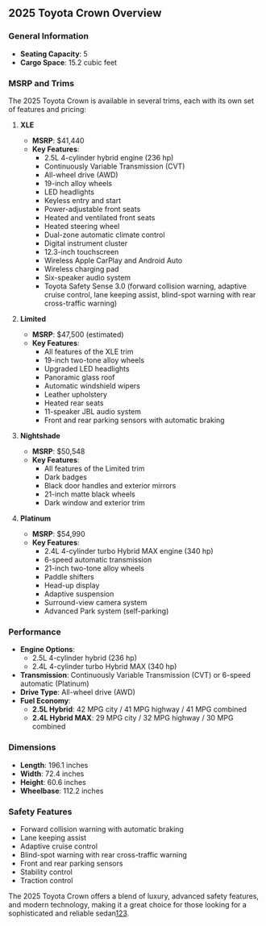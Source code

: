 ## 2025 Toyota Crown Overview

### General Information
- **Seating Capacity**: 5
- **Cargo Space**: 15.2 cubic feet

### MSRP and Trims
The 2025 Toyota Crown is available in several trims, each with its own set of features and pricing:

1. **XLE**
   - **MSRP**: $41,440
   - **Key Features**:
     - 2.5L 4-cylinder hybrid engine (236 hp)
     - Continuously Variable Transmission (CVT)
     - All-wheel drive (AWD)
     - 19-inch alloy wheels
     - LED headlights
     - Keyless entry and start
     - Power-adjustable front seats
     - Heated and ventilated front seats
     - Heated steering wheel
     - Dual-zone automatic climate control
     - Digital instrument cluster
     - 12.3-inch touchscreen
     - Wireless Apple CarPlay and Android Auto
     - Wireless charging pad
     - Six-speaker audio system
     - Toyota Safety Sense 3.0 (forward collision warning, adaptive cruise control, lane keeping assist, blind-spot warning with rear cross-traffic warning)

2. **Limited**
   - **MSRP**: $47,500 (estimated)
   - **Key Features**:
     - All features of the XLE trim
     - 19-inch two-tone alloy wheels
     - Upgraded LED headlights
     - Panoramic glass roof
     - Automatic windshield wipers
     - Leather upholstery
     - Heated rear seats
     - 11-speaker JBL audio system
     - Front and rear parking sensors with automatic braking

3. **Nightshade**
   - **MSRP**: $50,548
   - **Key Features**:
     - All features of the Limited trim
     - Dark badges
     - Black door handles and exterior mirrors
     - 21-inch matte black wheels
     - Dark window and exterior trim

4. **Platinum**
   - **MSRP**: $54,990
   - **Key Features**:
     - 2.4L 4-cylinder turbo Hybrid MAX engine (340 hp)
     - 6-speed automatic transmission
     - 21-inch two-tone alloy wheels
     - Paddle shifters
     - Head-up display
     - Adaptive suspension
     - Surround-view camera system
     - Advanced Park system (self-parking)

### Performance
- **Engine Options**:
  - 2.5L 4-cylinder hybrid (236 hp)
  - 2.4L 4-cylinder turbo Hybrid MAX (340 hp)
- **Transmission**: Continuously Variable Transmission (CVT) or 6-speed automatic (Platinum)
- **Drive Type**: All-wheel drive (AWD)
- **Fuel Economy**: 
  - **2.5L Hybrid**: 42 MPG city / 41 MPG highway / 41 MPG combined
  - **2.4L Hybrid MAX**: 29 MPG city / 32 MPG highway / 30 MPG combined

### Dimensions
- **Length**: 196.1 inches
- **Width**: 72.4 inches
- **Height**: 60.6 inches
- **Wheelbase**: 112.2 inches

### Safety Features
- Forward collision warning with automatic braking
- Lane keeping assist
- Adaptive cruise control
- Blind-spot warning with rear cross-traffic warning
- Front and rear parking sensors
- Stability control
- Traction control

The 2025 Toyota Crown offers a blend of luxury, advanced safety features, and modern technology, making it a great choice for those looking for a sophisticated and reliable sedan[1](https://www.toyota.com/crown/features/)[2](https://www.edmunds.com/toyota/crown/2025/features-specs/)[3](https://www.edmunds.com/toyota/crown/2025/trims/).
